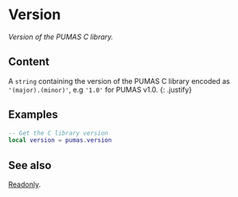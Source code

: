 # Version
_Version of the PUMAS C library._

## Content

A `string` containing the version of the PUMAS C library encoded as
`'(major).(minor)'`, e.g `'1.0'` for PUMAS v1.0.
{: .justify}

## Examples

``` lua
-- Get the C library version
local version = pumas.version
```

## See also

[Readonly](Readonly.md).
